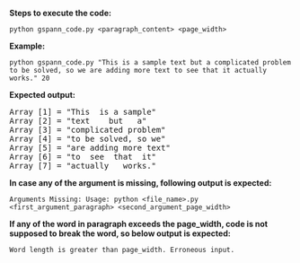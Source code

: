 **Steps to execute the code:**

`python gspann_code.py <paragraph_content> <page_width>`

**Example:** 

`python gspann_code.py "This is a sample text but a complicated problem to be solved, so we are adding more text to see that it actually works." 20`

**Expected output:** 
<pre>
Array [1] = "This  is a sample"
Array [2] = "text    but   a"
Array [3] = "complicated problem"
Array [4] = "to be solved, so we"
Array [5] = "are adding more text"
Array [6] = "to  see  that  it"
Array [7] = "actually   works."
</pre>


**In case any of the argument is missing, following output is expected:**

`Arguments Missing: Usage: python <file_name>.py <first_argument_paragraph> <second_argument_page_width>`


**If any of the word in paragraph exceeds the page_width, code is not supposed to break the word, so below output is expected:**

`Word length is greater than page_width. Erroneous input.`

